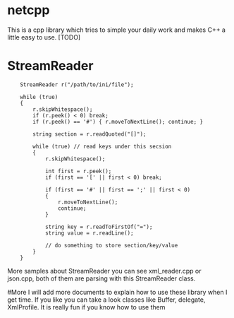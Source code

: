 # netcpp
This is a cpp library which tries to simple your daily work and makes C++ a little easy to use. [TODO]

# StreamReader

        StreamReader r("/path/to/ini/file");

        while (true)
        {
            r.skipWhitespace();
            if (r.peek() < 0) break;
            if (r.peek() == '#') { r.moveToNextLine(); continue; }

            string section = r.readQuoted("[]");

            while (true) // read keys under this secsion
            {
                r.skipWhitespace();

                int first = r.peek();
                if (first == '[' || first < 0) break;
                
                if (first == '#' || first == ';' || first < 0)
                {
                    r.moveToNextLine();
                    continue;
                }

                string key = r.readToFirstOf("=");
                string value = r.readLine();
                
                // do something to store section/key/value
            }
        }
        
More samples about StreamReader you can see xml_reader.cpp or json.cpp, both of them are parsing with this StreamReader class.

#More
I will add more documents to explain how to use these library when I get time. If you like you can take a look classes like Buffer, delegate, XmlProfile. It is really fun if you know how to use them

